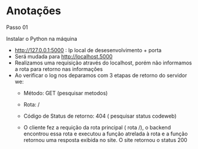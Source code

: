 # Anotações

Passo 01

Instalar o Python na máquina

* http://127.0.0.1:5000 : Ip local de desesenvolvimento + porta 
* Será mudada para http://localhost.5000
* Realizamos uma requisição através do localhost, porém não informamos a rota para retorno nas informações
* Ao verificar o log nos deparamos com 3 etapas de retorno do servidor we:
    * Método: GET (pesquisar metodos)
    * Rota: /
    * Código de Status de retorno: 404 ( pesquisar status codeweb) <!-- 202: requisão bem sucedida e o servidor retorno o que foi solicitado | 404: A rota solicitada não foi encontrada no servidor | 405: A rota existe, porém o método de requisão usado não é suportado por essa rota( GET,PUT e etc) | 500: Erro no servidor que impediu a requisição e gerou algum erro no backend -->


    * O cliente fez a requição da rota principal ( rota /), o backend encontrou essa rota e executou a função atrelada à rota e a função retornou uma resposta exibida no site. O site retornou o status 200

